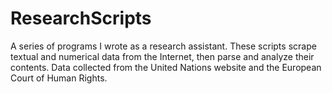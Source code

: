 # ResearchScripts
A series of programs I wrote as a research assistant. These scripts scrape textual and numerical data from the Internet, then parse and analyze their contents. Data collected from the United Nations website and the European Court of Human Rights.
